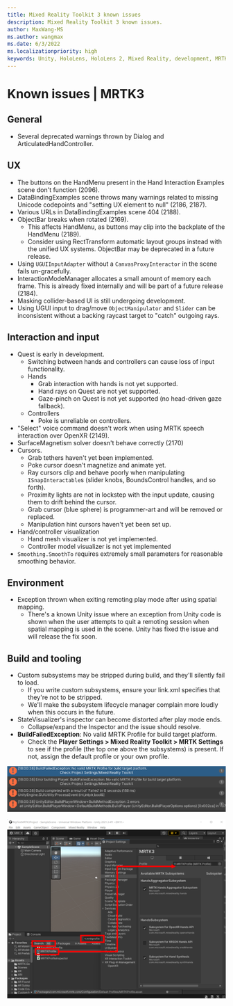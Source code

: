 ```yaml
---
title: Mixed Reality Toolkit 3 known issues
description: Mixed Reality Toolkit 3 known issues.
author: MaxWang-MS
ms.author: wangmax
ms.date: 6/3/2022
ms.localizationpriority: high
keywords: Unity, HoloLens, HoloLens 2, Mixed Reality, development, MRTK3, known issues
---
```


# Known issues | MRTK3

## General

- Several deprecated warnings thrown by Dialog and ArticulatedHandController.

## UX

- The buttons on the HandMenu present in the Hand Interaction Examples scene don't function (2096).
- DataBindingExamples scene throws many warnings related to missing Unicode codepoints and "setting UX element to null" (2186, 2187).
- Various URLs in DataBindingExamples scene 404 (2188).
- ObjectBar breaks when rotated (2169).
    - This affects HandMenu, as buttons may clip into the backplate of the HandMenu (2189).
    - Consider using RectTransform automatic layout groups instead with the unified UX systems. ObjectBar may be deprecated in a future release.
- Using `UGUIInputAdapter` without a `CanvasProxyInteractor` in the scene fails un-gracefully.
- InteractionModeManager allocates a small amount of memory each frame. This is already fixed internally and will be part of a future release (2184).
- Masking collider-based UI is still undergoing development.
- Using UGUI input to drag/move `ObjectManipulator` and `Slider` can be inconsistent without a backing raycast target to "catch" outgoing rays.

## Interaction and input

- Quest is early in development.
    - Switching between hands and controllers can cause loss of input functionality.
    - Hands
        - Grab interaction with hands is not yet supported.
        - Hand rays on Quest are not yet supported.
        - Gaze-pinch on Quest is not yet supported (no head-driven gaze fallback).
    - Controllers
        - Poke is unreliable on controllers.
- "Select" voice command doesn't work when using MRTK speech interaction over OpenXR (2149).
- SurfaceMagnetism solver doesn't behave correctly (2170)
- Cursors.
    - Grab tethers haven't yet been implemented.
    - Poke cursor doesn't magnetize and animate yet.
    - Ray cursors clip and behave poorly when manipulating `ISnapInteractable`s (slider knobs, BoundsControl handles, and so forth).
    - Proximity lights are not in lockstep with the input update, causing them to drift behind the cursor.
    - Grab cursor (blue sphere) is programmer-art and will be removed or replaced.
    - Manipulation hint cursors haven't yet been set up.
- Hand/controller visualization
    - Hand mesh visualizer is not yet implemented.
    - Controller model visualizer is not yet implemented
- `Smoothing.SmoothTo` requires extremely small parameters for reasonable smoothing behavior.

## Environment
- Exception thrown when exiting remoting play mode after using spatial mapping.
    - There's a known Unity issue where an exception from Unity code is shown when the user attempts to quit a remoting session when spatial mapping is used in the scene. Unity has fixed the issue and will release the fix soon.

## Build and tooling
- Custom subsystems may be stripped during build, and they'll silently fail to load.
    - If you write custom subsystems, ensure your link.xml specifies that they're not to be stripped.
    - We'll make the subsystem lifecycle manager complain more loudly when this occurs in the future.
- StateVisualizer's inspector can become distorted after play mode ends.
    - Collapse/expand the Inspector and the issue should resolve.
- **BuildFailedException**: No valid MRTK Profile for build target platform.
  - Check the **Player Settings > Mixed Reality Toolkit > MRTK Settings** to see if the profile (the top one above the subsystems) is present. If not, assign the default profile or your own profile.

![Build failed exception in Unity](images/build-failed-exception.png)

![Check in the Player Settings to see if the MRTK Profile is present](images\mrtk-profile.png)

